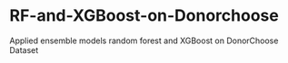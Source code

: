 # RF-and-XGBoost-on-Donorchoose
Applied ensemble models random forest and XGBoost on DonorChoose Dataset
